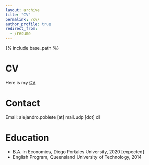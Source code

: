 ```yaml
---
layout: archive
title: "CV"
permalink: /cv/
author_profile: true
redirect_from:
  - /resume
---
```


{% include base_path %}

CV
=======
Here is my [CV](http://academicpages.github.io/files/cv1.pdf)

Contact
======
Email: alejandro.poblete [at] mail.udp [dot] cl


Education
======
* B.A. in Economics, Diego Portales University, 2020 [expected]
* English Program, Queensland University of Technology, 2014

